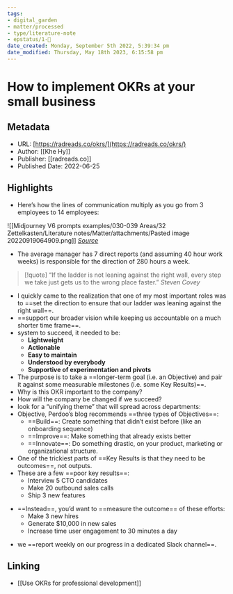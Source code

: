 ```yaml
---
tags: 
- digital_garden
- matter/processed
- type/literature-note
- epstatus/1-🌱
date_created: Monday, September 5th 2022, 5:39:34 pm
date_modified: Thursday, May 18th 2023, 6:15:58 pm
---
```

# How to implement OKRs at your small business
## Metadata
* URL: [https://radreads.co/okrs/](https://radreads.co/okrs/)
* Author: [[Khe Hy]]
* Publisher: [[radreads.co]]
* Published Date: 2022-06-25

## Highlights
* Here’s how the lines of communication multiply as you go from 3 employees to 14 employees:

![[Midjourney V6 prompts examples/030-039 Areas/32 Zettelkasten/Literature notes/Matter/attachments/Pasted image 20220919064909.png]]
*[Source](https://getlighthouse.com/blog/developing-leaders-team-grows-big/)*

* The average manager has 7 direct reports (and assuming 40 hour work weeks) is responsible for the direction of 280 hours a week.
> [!quote]
> “If the ladder is not leaning against the right wall, every step we take just gets us to the wrong place faster.”  *Steven Covey*

* I quickly came to the realization that one of my most important roles was to ==set the direction to ensure that our ladder was leaning against the right wall==.
* ==support our broader vision while keeping us accountable on a much shorter time frame==.
* system to succeed, it needed to be: 
	* **Lightweight** 
	* **Actionable** 
	* **Easy to maintain** 
	* **Understood by everybody** 
	* **Supportive of experimentation and pivots**
* The purpose is to take a ==longer-term goal (i.e. an Objective) and pair it against some measurable milestones (i.e. some Key Results)==.
* Why is this OKR important to the company? 
* How will the company be changed if we succeed?
* look for a “unifying theme” that will spread across departments:
* Objective, Perdoo’s blog recommends ==three types of Objectives==: 
	* ==Build==: Create something that didn’t exist before (like an onboarding sequence) 
	* ==Improve==: Make something that already exists better 
	* ==Innovate==: Do something drastic, on your product, marketing or organizational structure.
* One of the trickiest parts of ==Key Results is that they need to be outcomes==, not outputs.
* These are a few ==poor key results==: 
	* Interview 5 CTO candidates 
	* Make 20 outbound sales calls 
	* Ship 3 new features 
+ ==Instead==, you’d want to ==measure the outcome== of these efforts: 
	* Make 3 new hires 
	* Generate $10,000 in new sales 
	* Increase time user engagement to 30 minutes a day
* we ==report weekly on our progress in a dedicated Slack channel==.


## Linking
+ [[Use OKRs for professional development]]